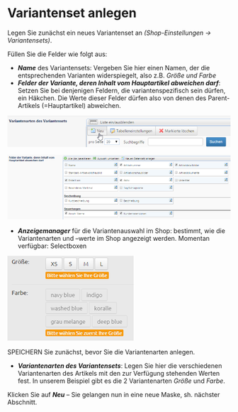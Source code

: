 # Variantenset anlegen

Legen Sie zunächst ein neues Variantenset an *(Shop-Einstellungen → Variantensets)*.

Füllen Sie die Felder wie folgt aus:
* ***Name*** des Variantensets: Vergeben Sie hier einen Namen, der die entsprechenden Varianten widerspiegelt, also z.B. *Größe und Farbe*
* ***Felder der Variante, deren Inhalt vom Hauptartikel abweichen darf***: Setzen Sie bei denjenigen Feldern, die variantenspezifisch sein dürfen, ein Häkchen. Die Werte dieser Felder dürfen also von denen des Parent-Artikels (=Hauptartikel) abweichen.

![](bild30.png)

![](bild31.png)

* ***Anzeigemanager*** für die Variantenauswahl im Shop: bestimmt, wie die Variantenarten und –werte im Shop angezeigt werden. Momentan verfügbar: Selectboxen

![](bild32.png)

SPEICHERN Sie zunächst, bevor Sie die Variantenarten anlegen.
* ***Variantenarten des Variantensets***: Legen Sie hier die verschiedenen Variantenarten des Artikels mit den zur Verfügung stehenden Werten fest. In unserem Beispiel gibt es die 2 Variantenarten *Größe* und *Farbe*.

Klicken Sie auf ***Neu*** – Sie gelangen nun in eine neue Maske, sh. nächster Abschnitt.


